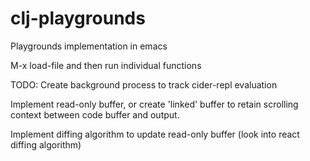 # clj-playgrounds
Playgrounds implementation in emacs

M-x load-file and then run individual functions

TODO:
Create background process to track cider-repl evaluation

Implement read-only buffer, or create 'linked' buffer to retain scrolling context
between code buffer and output.

Implement diffing algorithm to update read-only buffer (look into react diffing algorithm)
